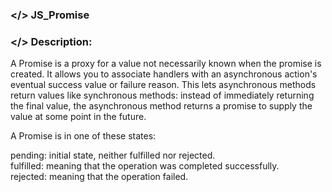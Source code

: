 ### </> JS_Promise

### </> Description: <br>
A Promise is a proxy for a value not necessarily known when the promise is created. It allows you to associate handlers with an asynchronous action's eventual success value or failure reason. This lets asynchronous methods return values like synchronous methods: instead of immediately returning the final value, the asynchronous method returns a promise to supply the value at some point in the future.</br>

A Promise is in one of these states:</br>

pending: initial state, neither fulfilled nor rejected.</br>
fulfilled: meaning that the operation was completed successfully.</br>
rejected: meaning that the operation failed.</br>
